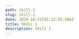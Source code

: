 ```yaml
---
path: skill-1
slug: skill-1
date: 2020-10-21T01:22:55.506Z
title: SKILL 1
description: Skill 1
---
```

